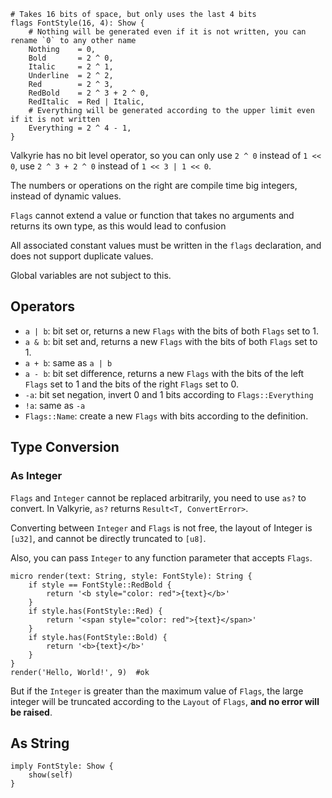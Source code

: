 
```valkyrie
# Takes 16 bits of space, but only uses the last 4 bits
flags FontStyle(16, 4): Show {
    # Nothing will be generated even if it is not written, you can rename `0` to any other name
    Nothing    = 0,
    Bold       = 2 ^ 0,
    Italic     = 2 ^ 1,
    Underline  = 2 ^ 2,
    Red        = 2 ^ 3,
    RedBold    = 2 ^ 3 + 2 ^ 0,
    RedItalic  = Red | Italic,
    # Everything will be generated according to the upper limit even if it is not written
    Everything = 2 ^ 4 - 1,
}
```

Valkyrie has no bit level operator, so you can only use `2 ^ 0` instead of `1 << 0`, use `2 ^ 3 + 2 ^ 0` instead of `1 << 3 | 1 << 0`.

The numbers or operations on the right are compile time big integers, instead of dynamic values.

`Flags` cannot extend a value or function that takes no arguments and returns its own type, as this would lead to confusion

All associated constant values must be written in the `flags` declaration, and does not support duplicate values.

Global variables are not subject to this.

## Operators

- `a | b`: bit set or, returns a new `Flags` with the bits of both `Flags` set to 1.
- `a & b`: bit set and, returns a new `Flags` with the bits of both `Flags` set to 1.
- `a + b`: same as `a | b`
- `a - b`: bit set difference, returns a new `Flags` with the bits of the left `Flags` set to 1 and the bits of the right `Flags` set to 0.
- `-a`: bit set negation, invert 0 and 1 bits according to `Flags::Everything`
- `!a`: same as `-a`
- `Flags::Name`: create a new `Flags` with bits according to the definition.

## Type Conversion

### As Integer

`Flags` and `Integer` cannot be replaced arbitrarily, you need to use `as?` to convert. In Valkyrie, `as?` returns `Result<T, ConvertError>`.

Converting between `Integer` and `Flags` is not free, the layout of Integer is `[u32]`, and cannot be directly truncated to `[u8]`.

Also, you can pass `Integer` to any function parameter that accepts `Flags`.

```valkyrie
micro render(text: String, style: FontStyle): String {
    if style == FontStyle::RedBold {
        return '<b style="color: red">{text}</b>'
    }
    if style.has(FontStyle::Red) {
        return '<span style="color: red">{text}</span>'
    }
    if style.has(FontStyle::Bold) {
        return '<b>{text}</b>'
    }
}
render('Hello, World!', 9)  #ok
```

But if the `Integer` is greater than the maximum value of `Flags`, the large integer will be truncated according to the `Layout` of `Flags`, **and no error will be raised**.

## As String

```valkyrie
imply FontStyle: Show {
    show(self)
}
```


